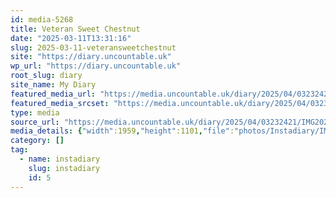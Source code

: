 ```yaml
---
id: media-5268
title: Veteran Sweet Chestnut
date: "2025-03-11T13:31:16"
slug: 2025-03-11-veteransweetchestnut
site: "https://diary.uncountable.uk"
wp_url: "https://diary.uncountable.uk"
root_slug: diary
site_name: My Diary
featured_media_url: "https://media.uncountable.uk/diary/2025/04/03232421/IMG20250311133116.webp"
featured_media_srcset: "https://media.uncountable.uk/diary/2025/04/03232421/IMG20250311133116-300x169.webp 300w, https://media.uncountable.uk/diary/2025/04/03232421/IMG20250311133116-1024x576.webp 1024w, https://media.uncountable.uk/diary/2025/04/03232421/IMG20250311133116-150x150.webp 150w, https://media.uncountable.uk/diary/2025/04/03232421/IMG20250311133116-640x360.webp 640w, https://media.uncountable.uk/diary/2025/04/03232421/IMG20250311133116.webp 1959w"
type: media
source_url: "https://media.uncountable.uk/diary/2025/04/03232421/IMG20250311133116.webp"
media_details: {"width":1959,"height":1101,"file":"photos/Instadiary/IMG20250311133116.webp","filesize":178968,"sizes":{"medium":{"file":"IMG20250311133116-300x169.webp","width":300,"height":169,"filesize":20066,"mime_type":"image/webp","source_url":"https://media.uncountable.uk/diary/2025/04/03232421/IMG20250311133116-300x169.webp"},"large":{"file":"IMG20250311133116-1024x576.webp","width":1024,"height":576,"filesize":171402,"mime_type":"image/webp","source_url":"https://media.uncountable.uk/diary/2025/04/03232421/IMG20250311133116-1024x576.webp"},"thumbnail":{"file":"IMG20250311133116-150x150.webp","width":150,"height":150,"filesize":9222,"mime_type":"image/webp","source_url":"https://media.uncountable.uk/diary/2025/04/03232421/IMG20250311133116-150x150.webp"},"mobwidth":{"file":"IMG20250311133116-640x360.webp","width":640,"height":360,"filesize":79200,"mime_type":"image/webp","source_url":"https://media.uncountable.uk/diary/2025/04/03232421/IMG20250311133116-640x360.webp"},"full":{"file":"IMG20250311133116.webp","width":1959,"height":1101,"mime_type":"image/webp","source_url":"https://media.uncountable.uk/diary/2025/04/03232421/IMG20250311133116.webp"}},"image_meta":{"aperture":"0","credit":"","camera":"","caption":"","created_timestamp":"0","copyright":"","focal_length":"0","iso":"0","shutter_speed":"0","title":"","orientation":"0","keywords":[]}}
category: []
tag:
  - name: instadiary
    slug: instadiary
    id: 5
---
```


